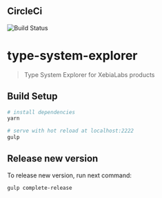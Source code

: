 ## CircleCi
![Build Status](https://circleci.com/gh/acierto/type-system-explorer.svg?style=shield&circle-token=0f2d2ba91c5d2207a04ab79f43013da07c4359c6)

# type-system-explorer

> Type System Explorer for XebiaLabs products

## Build Setup

``` bash
# install dependencies
yarn

# serve with hot reload at localhost:2222
gulp

```

## Release new version

To release new version, run next command: 

```bash
gulp complete-release
```